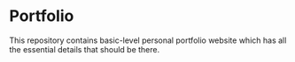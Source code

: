 # Portfolio
This repository contains basic-level personal portfolio website which has all the essential details that should be there.

